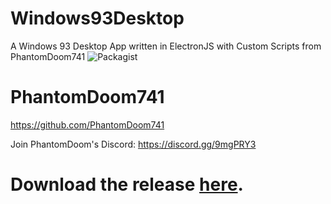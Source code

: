 # Windows93Desktop
A Windows 93 Desktop App written in ElectronJS with Custom Scripts from PhantomDoom741
![Packagist](https://img.shields.io/packagist/Samyocord/Windows93Desktop/orm.svg?style=for-the-badge)


# PhantomDoom741
https://github.com/PhantomDoom741

Join PhantomDoom's Discord: https://discord.gg/9mgPRY3

# Download the release [here](https://github.com/Samyocord/Windows93Desktop/releases).
